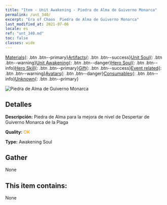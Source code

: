 ```yaml
---
title: "Item - Unit Awakening - Piedra de Alma de Guiverno Monarca"
permalink: /unt_340/
excerpt: "Era of Chaos  Piedra de Alma de Guiverno Monarca"
last_modified_at: 2021-07-06
locale: es
ref: "unt_340.md"
toc: false
classes: wide
---
```

 [Materials](/ItemsES/){: .btn .btn--primary}[Artifacts](/ItemsES/Artifacts/){: .btn .btn--success}[Unit Soul](/ItemsES/UnitSoul/){: .btn .btn--warning}[Unit Awakening](/ItemsES/UnitAwakening/){: .btn .btn--danger}[Hero Soul](/ItemsES/HeroSoul/){: .btn .btn--info}[Hero Skill](/ItemsES/HeroSkill/){: .btn .btn--primary}[Gift](/ItemsES/Gift/){: .btn .btn--success}[Event related](/ItemsES/Events/){: .btn .btn--warning}[Avatars](/ItemsES/Avatars/){: .btn .btn--danger}[Consumables](/ItemsES/Consumables/){: .btn .btn--info}[Unknown](/ItemsES/Unknown/){: .btn .btn--primary}

 ![Piedra de Alma de Guiverno Monarca](/images/u/tia_feilong.jpg)

## Detalles
 **Descripción:** Piedra de Alma para la mejora de nivel de Despertar de Guiverno Monarca de la Plaga

 **Quality:** <span style="color: #FF8C00">OK</span>

 **Type:** Awakening Soul

## Gather

  None

## This item contains:

  None

